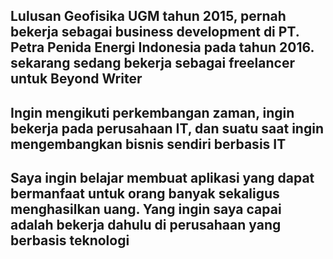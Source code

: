 [//]: # (Ceritakan sedikit tentang latar belakangmu seperti pendidikan terakhir atau pekerjaan sebelumnya)
## Lulusan Geofisika UGM tahun 2015, pernah bekerja sebagai business development di PT. Petra Penida Energi Indonesia pada tahun 2016. sekarang sedang bekerja sebagai freelancer untuk Beyond Writer

[//]: # (Motivasi apa yang mendorongmu untuk ikut program coding bootcamp di Hacktiv8?)
## Ingin mengikuti perkembangan zaman, ingin bekerja pada perusahaan IT, dan suatu saat ingin mengembangkan bisnis sendiri berbasis IT

[//]: # (Beri tahu kami, apa yang ingin kamu dapatkan di Hacktiv8 dan apa yang ingin kamu capai setelah lulus dari sini?)
## Saya ingin belajar membuat aplikasi yang dapat bermanfaat untuk orang banyak sekaligus menghasilkan uang. Yang ingin saya capai adalah bekerja dahulu di perusahaan yang berbasis teknologi

[//]: # (Apakah ada hal lain yang ingin disampaikan? Bila ada, kamu bebas untuk menuliskannya)
